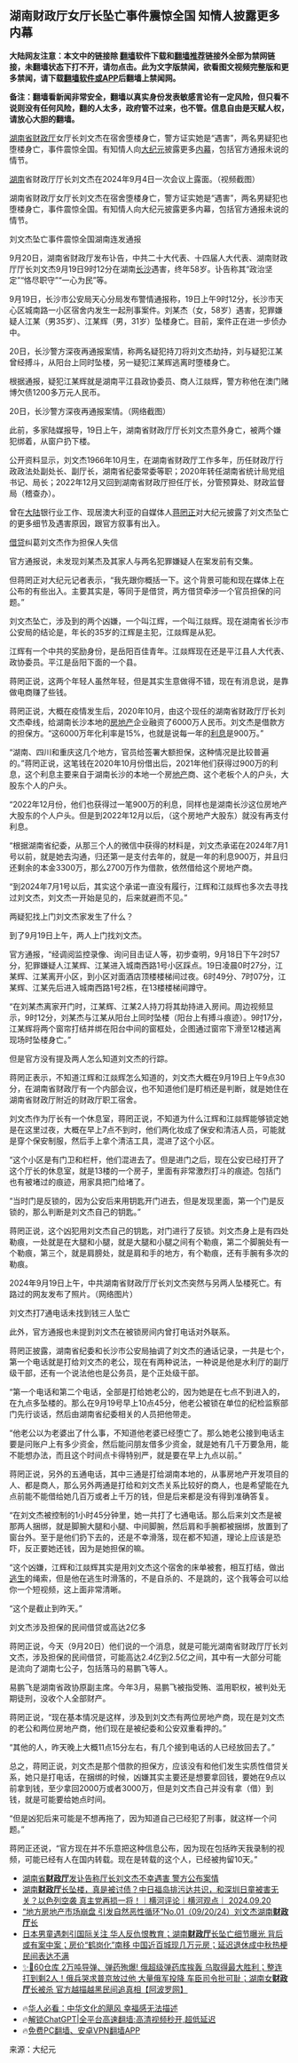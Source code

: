  <!-- 面包屑导航 --> <h2>湖南财政厅女厅长坠亡事件震惊全国 知情人披露更多内幕</h2> <p class="notice"><b>大陆网友注意：本文中的链接除 <a href="https://github.com/bannedbook/fanqiang" >翻墙</a>软件下载和<a href="https://github.com/killgcd/justmysocks/blob/master/README.md">翻墙推荐</a>链接外全部为禁网链接，未翻墙状态下打不开，请勿点击。此为文字版禁闻，欲看图文视频完整版和更多禁闻，请下载<a href="https://github.com/bannedbook/fanqiang">翻墙软件或APP</a>后翻墙上禁闻网。</p><p>备注：翻墙看新闻非常安全，翻墙以真实身份发表敏感言论有一定风险，但只看不说则没有任何风险，翻的人太多，政府管不过来，也不管。信息自由是天赋人权，请放心大胆的翻墙。</b></p>  <div class="entry"> <p id="summary"><a href="https://www.bannedbook.org/bnews/tag/%E6%B9%96%E5%8D%97%E7%9C%81/" class="st_tag internal_tag" rel="tag" title="标签 湖南省 下的日志">湖南省</a><a href="https://www.bannedbook.org/bnews/tag/%E8%B4%A2%E6%94%BF%E5%8E%85/" class="st_tag internal_tag" rel="tag" title="标签 财政厅 下的日志">财政厅</a>女厅长刘文杰在宿舍堕楼身亡，警方证实她是“遇害”，两名男疑犯也堕楼身亡，事件震惊全国。有知情人向<span class='wp_keywordlink_affiliate'><a href="http://www.epochtimes.com/" title="大纪元" target="_blank">大纪元</a></span>披露更多<span class='wp_keywordlink_affiliate'><a href="https://www.bannedbook.org/bnews/ccpdope/" title="中共高层内幕" target="_blank">内幕</a></span>，包括官方通报未说的情节。</p> <p id="conimg"><a href="https://www.bannedbook.org/bnews/tag/%e6%b9%96%e5%8d%97/" class="st_tag internal_tag" rel="tag" title="标签 湖南 下的日志">湖南</a>省财政厅厅长刘文杰在2024年9月4日一次会议上露面。（视频截图）</p> <p>湖南省财政厅女厅长刘文杰在宿舍堕楼身亡，警方证实她是“遇害”，两名男疑犯也堕楼身亡，事件震惊全国。有知情人向大纪元披露更多内幕，包括官方通报未说的情节。</p> <p>刘文杰坠亡事件震惊全国湖南连发通报</p> <p>9月20日，湖南省财政厅发布讣告，中共二十大代表、十四届人大代表、湖南财政厅厅长刘文杰9月19日9时12分在湖南<a href="https://www.bannedbook.org/bnews/tag/%e9%95%bf%e6%b2%99/" class="st_tag internal_tag" rel="tag" title="标签 长沙 下的日志">长沙</a>遇害，终年58岁。讣告称其“政治坚定”“恪尽职守”“一心为民”等。</p> <p>9月19日，长沙市公安局天心分局发布警情通报称，19日上午9时12分，长沙市天心区城南路一小区宿舍内发生一起刑事案件。刘某杰（女，58岁）遇害，犯罪嫌疑人江某（男35岁）、江某辉（男，31岁）坠楼身亡。目前，案件正在进一步侦办中。</p> <p>20日，长沙警方深夜再通报案情，称两名疑犯持刀将刘文杰劫持，刘与疑犯江某曾经搏斗，从阳台上同时坠楼，另一疑犯江某辉逃离时堕楼身亡。</p> <p>根据通报，疑犯江某辉就是湖南平江县政协委员、商人江燚辉，警方称他在澳门赌博欠债1200多万元人民币。</p> <p>20日，长沙警方深夜再通报案情。（网络截图）</p> <p>此前，多家陆媒报导，19日上午，湖南省财政厅厅长刘文杰意外身亡，被两个嫌犯绑着，从窗户扔下楼。</p> <p>公开资料显示，刘文杰1966年10月生，在湖南省财政厅工作多年，历任财政厅行政政法处副处长、副厅长，湖南省纪委常委等职；2020年转任湖南省统计局党组书记、局长；2022年12月又回到湖南省财政厅担任厅长，分管预算处、财政监督局（稽查办）。</p> <p>曾在<span class='wp_keywordlink_affiliate'><a href="https://www.bannedbook.org/" title="大陆" target="_blank">大陆</a></span>银行业工作、现居澳大利亚的自媒体人<a href="https://www.bannedbook.org/bnews/tag/%e8%92%8b%e7%bd%94%e6%ad%a3/" class="st_tag internal_tag" rel="tag" title="标签 蒋罔正 下的日志">蒋罔正</a>对大纪元披露了刘文杰坠亡的更多细节及遇害原因，跟官方叙事有出入。</p> <p><a href="https://www.bannedbook.org/bnews/tag/%E5%80%9F%E8%B4%B7/" class="st_tag internal_tag" rel="tag" title="标签 借贷 下的日志">借贷</a>纠葛刘文杰作为担保人失信</p>  <p>官方通报说，未发现刘某杰及其家人与两名犯罪嫌疑人在案发前有交集。</p> <p>但蒋罔正对大纪元记者表示，“我先跟你概括一下。这个背景可能和现在媒体上在公布的有些出入。主要其实是，等同于是借贷，两方借贷牵涉一个官员担保的问题。”</p> <p>刘文杰坠亡，涉及到的两个凶嫌，一个叫江辉，一个叫江燚辉。现在湖南省长沙市公安局的结论是，年长的35岁的江辉是主犯，江燚辉是从犯。</p> <p>江辉有一个中共的奖励身份，是岳阳百佳青年。江燚辉现在还是平江县人大代表、政协委员。平江是岳阳下面的一个县。</p> <p>蒋罔正说，这两个年轻人虽然年轻，但是其实生意做得不错，现在有消息说，是靠做电商赚了些钱。</p> <p>蒋罔正说，大概在疫情发生后，2020年10月，由这个现任的湖南省财政厅厅长刘文杰牵线，给湖南长沙本地的<a href="https://www.bannedbook.org/bnews/tag/%e6%88%bf%e5%9c%b0%e4%ba%a7/" class="st_tag internal_tag" rel="tag" title="标签 房地产 下的日志">房地产</a>企业融资了6000万人民币。刘文杰是借款方的担保方。“这6000万年化利率是15%，也就是说每一年的<a href="https://www.bannedbook.org/bnews/tag/%E5%88%A9%E6%81%AF/" class="st_tag internal_tag" rel="tag" title="标签 利息 下的日志">利息</a>是900万。”</p> <p>“湖南、四川和重庆这几个地方，官员给签署大额担保，这种情况是比较普遍的。”蒋罔正说，这笔钱在2020年10月份借出后，2021年他们获得过900万的利息，这个利息主要来自于湖南长沙的本地一个房<a href="https://www.bannedbook.org/bnews/tag/%e5%9c%b0%e4%ba%a7/" class="st_tag internal_tag" rel="tag" title="标签 地产 下的日志">地产</a>商、这个老板个人的户头，大股东个人的户头。</p> <p>“2022年12月份，他们也获得过一笔900万的利息，同样也是湖南长沙这位房地产大股东的个人户头。但是到2022年12月以后，（这个房地产大股东）就没有再支付利息。</p> <p>“根据湖南省纪委，从那三个人的微信中获得的材料是，刘文杰承诺在2024年7月1号以前，就是她去沟通，归还第一是支付去年的，就是一年的利息900万，并且归还剩余的本金3300万，那么2700万作为借款，依然借给这个房地产商。</p> <p>“到2024年7月1号以后，其实这个承诺一直没有履行，江辉和江燚辉也多次去寻找过刘文杰，刘文杰一开始是见的，后来就避而不见。”</p> <p>两疑犯找上门刘文杰家发生了什么？</p> <p>到了9月19日上午，两人上门找刘文杰。</p> <p>官方通报，“经调阅监控录像、询问目击证人等，初步查明，9月18日下午2时57分，犯罪嫌疑人江某辉、江某进入城南西路1号小区踩点。19日凌晨0时27分，江某辉、江某离开小区，到小区对面酒店顶楼楼梯间过夜。6时49分、7时07分，江某辉、江某先后进入城南西路1号2栋，在13楼楼梯间蹲守。</p>  <p>“在刘某杰离家开门时，江某辉、江某2人持刀将其劫持进入房间。周边视频显示，9时12分，刘某杰与江某从阳台上同时坠楼（阳台上有搏斗痕迹）。9时17分，江某辉将两个窗帘打结并绑在阳台中间的窗框处，企图通过窗帘下滑至12楼逃离现场时坠楼身亡。”</p> <p>但是官方没有提及两人怎么知道刘文杰的行踪。</p> <p>蒋罔正表示，不知道江辉和江燚辉怎么知道的，刘文杰大概在9月19日上午9点30分，在湖南省财政厅有一个内部会议，也不知道他们是盯梢还是判断，就是她住在湖南省财政厅附近的财政厅职工宿舍。</p> <p>刘文杰作为厅长有一个休息室，蒋罔正说，不知道为什么江辉和江燚辉能够锁定她是在这里过夜，大概在早上7点不到时，他们两化妆成了保安和清洁人员，可能就是穿个保安制服，然后手上拿个清洁工具，混进了这个小区。</p> <p>“这个小区是有门卫和栏杆，他们混进去了。但是进门之后，现在公安已经打开了这个厅长的休息室，就是13楼的一个房子，里面有非常激烈打斗的痕迹。包括门也有被堵过的痕迹，用家具把门给堵了。</p> <p>“当时门是反锁的，因为公安后来用钥匙开门进去，但是发现里面，第一个门是反锁的，那么判断是刘文杰自己的钥匙。”</p> <p>蒋罔正说，这个凶犯用刘文杰自己的钥匙，对门进行了反锁。刘文杰身上是有四处勒痕，一处就是在大腿和小腿，就是大腿和小腿之间有个勒痕，第二个脚腕处有一个勒痕，第三个，就是肩膀处，就是肩和手的地方，有个勒痕，还有手腕有多次的勒痕。</p> <p>2024年9月19日上午，中共湖南省财政厅厅长刘文杰突然与另两人坠楼死亡。有路过的网友发布了照片。（网络图片）</p> <p>刘文杰打7通电话未找到钱三人坠亡</p> <p>此外，官方通报也未提到刘文杰在被锁房间内曾打电话对外联系。</p> <p>蒋罔正披露，湖南省纪委和长沙市公安局抽调了刘文杰的通话记录，一共是七个，第一个电话就是打给刘文杰的老公，现在有两种说法，一种说是他是水利厅的副厅级干部，还有一个说法他也是公务员，是个正处级干部。</p> <p>“第一个电话和第二个电话，全部是打给她老公的，因为她是在七点不到进入的，在九点多坠楼的。那么在9月19号早上10点45分，他老公被锁在单位的纪检监察部门先行谈话，然后由湖南省纪委相关的人员把他带走。</p> <p>“他老公以为老婆出了什么事，不知道他老婆已经堕亡了。那么她老公接到电话主要是问账户上有多少资金，然后能问朋友借多少资金，就是她有几千万要急用，能不能想办法，而且这个时间点卡得特别严，就是要在早上九点以前。”</p>  <p>蒋罔正说，另外的五通电话，其中三通是打给湖南本地的，从事房地产开发项目的人、都是商人，那么另外两通是打给和刘文杰关系比较好的商人，也是希望能在九点前能不能借给她几百万或者上千万的钱，但是后来都是没有得到准确答复。</p> <p>“在刘文杰被控制的1小时45分钟里，她一共打了七通电话。那么后来刘文杰是被那两人捆绑，就是脚腕大腿和小腿、中间脚腕，然后肩和手腕都被捆绑，放置到了窗台外。至于是他们扔下去的，还是不幸滑落，现在都不知道，理论上应该是恐吓，反正要她还钱，因为是她担保的嘛。</p> <p>“这个凶嫌，江辉和江燚辉其实是用刘文杰这个宿舍的床单被套，相互打结，做出<span class='wp_keywordlink'><a href="https://www.bannedbook.org/forum5/topic38.html" title="劫难逃生有秘诀" target="_blank">逃生</a></span>的绳索，但是他在逃生时滑落的，不是自杀的、不是跳的，这个我等会可以给你一个短视频，这上面非常清晰。</p> <p>“这个是截止到昨天。”</p> <p>刘文杰涉及担保的民间借贷或高达2亿多</p> <p>蒋罔正说，今天（9月20日）他们说的一个消息，就是可能光湖南省财政厅厅长刘文杰，涉及担保的民间借贷，可能高达2.4亿到2.5亿之间，其中有一大部分可能是流向了湖南七公子，包括落马的易鹏飞等人。</p> <p>易鹏飞是湖南省政协原副主席。今年3月，易鹏飞被指受贿、滥用职权，被判处无期徒刑，没收个人全部财产。</p> <p>蒋罔正说，“现在基本情况是这样，涉及到刘文杰有两位房地产商，现在是刘文杰的老公和两位房地产商，他们现在是被纪委和公安双重看押的。”</p> <p>“其他的人，昨天晚上大概11点15分左右，有几个接到电话的人已经放回去了。”</p> <p>总之，蒋罔正说，刘文杰是那个借款的担保方，应该没有和他们发生实质性借贷关系，她只是打电话，在捆绑的时候，凶嫌其实主要还是想要拿回钱，要她在9点以前拿到钱，至少拿回2000万或者3000万，但是刘文杰自己并没有拿（借）到钱，就是可能要给她点时间。</p> <p>“但是凶犯后来可能是不想再拖了，因为知道自己已经犯了刑事，就这样一个问题。”</p> <p>蒋罔正还说，“官方现在并不乐意把这种信息公布，因为现在包括昨天我录制的视频，可能已经有人在国内转载。现在是转载的这个人，已经被拘留10天。”</p> <!--<div id="taboola-mid-1"></div>--><ul class='op-related-articles' title='相关阅读'> <li><a href='https://www.bannedbook.org/bnews/headline/20240921/2091580.html' target='_blank'>湖南省<b>财政厅</b>发讣告称厅长刘文杰不幸遇害 警方公布案情</a></li> <li><a href='https://www.bannedbook.org/bnews/sohnews/20240921/2091565.html' target='_blank'>湖南<b>财政厅</b>长坠楼，真是被讨债？中日福岛排污达共识，和深圳日童被害无关？以色列空袭 真主党再损一将！｜横河评论｜横河观点｜ 2024.09.20</a></li> <li><a href='https://www.bannedbook.org/bnews/sohnews/20240921/2091520.html' target='_blank'>“地方房地产市场崩盘 引发自然恶性循环”No.01（09/20/24）刘文杰湖南<b>财政厅</b>长</a></li> <li><a href='https://www.bannedbook.org/bnews/bannedvideo/20240921/2091514.html' target='_blank'>日本男童遇刺引国际关注 华人反仇恨教育；湖南<b>财政厅</b>长坠亡细节曝光 背后或有案中案；房价“鹤岗化”南移 中国近百城现几万元房；延迟退休成中秋热梗 民间表达不满</a></li> <li><a href='https://www.bannedbook.org/bnews/sohnews/20240920/2091491.html' target='_blank'>✨🌟60仓库 2万吨导弹、弹药殉爆! 俄超级弹药库挨轰 乌取得最大胜利；整连打到剩2人！俄兵哭求普京放过他 大量俄军投降 车臣司令批可耻；湖南女<b>财政厅</b>长被杀 官方越描越黑民间追真相【阿波罗网】</a></li> </ul> <ul class="texttj"> <!--<li>🔥<a href="https://www.bannedbook.org/bnews/ssgc/20230219/1850782.html" target="_blank">法国犹太老板：神告诉我们，只有一位中国人能救人类</a></li>--> <li>🔥<a href="https://www.bannedbook.org/bnews/comments/20220220/1694796.html" target="_blank">华人必看：中华文化的飓风 幸福感无法描述</a></li> <li>🔥<a href="https://github.com/bannedbook/fanqiang/wiki/V2ray%E6%9C%BA%E5%9C%BA" target="_blank">解锁ChatGPT|全平台高速翻墙:高清视频秒开,超低延迟</a></li> <li>🔥<a href="https://github.com/bannedbook/fanqiang/wiki/%E7%A6%81%E9%97%BB%E7%BD%91%E5%AE%89%E5%8D%93%E7%BF%BB%E5%A2%99%E6%96%B0%E9%97%BBAPP" target="_blank">免费PC翻墙、安卓VPN翻墙APP</a></li> </ul><p class="src-info">来源：大纪元 </p> <a name='sharetosocial'></a> <div style="margin-bottom:5px;padding-bottom:5px;clear:both"> <div id="archive-pix-1" class="banner-ads"> <!-- AuctionX Display platform tag START --> <div id="27602x728x90x621x_ADSLOT1" clicktrack="%%CLICK_URL_ESC%%"></div>  <!-- AuctionX Display platform tag END --> </div> <div id="archive-pix-2" class="banner-ads"> <!-- AuctionX Display platform tag START --> <div id="27556x300x250x621x_ADSLOT1" clicktrack="%%CLICK_URL_ESC%%" style="margin:0 auto;text-align:center"></div>  <!-- AuctionX Display platform tag END --> </div> </div>  <div id="archive-pix-1" class="banner-ads"> <!-- AuctionX Display platform tag START --> <div id="27603x728x90x621x_ADSLOT1" clicktrack="%%CLICK_URL_ESC%%"></div>  <!-- AuctionX Display platform tag END --> </div> </div><!--END ENTRY--> 